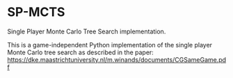 # SP-MCTS
Single Player Monte Carlo Tree Search implementation.

This is a game-independent Python implementation of the single player Monte Carlo tree search as described in the paper:
https://dke.maastrichtuniversity.nl/m.winands/documents/CGSameGame.pdf
